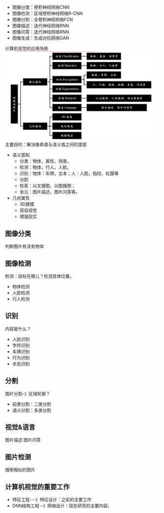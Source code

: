 - 图像分类：卷积神经网络CNN
- 图像检测：区域卷积神经网络R-CNN
- 图像分割：全卷积神经网络FCN
- 图像描述：迭代神经网络RNN
- 图像问答：迭代神经网络RNN
- 图像生成：生成对抗网络GAN

计算机视觉的应用场景
![](picture/深度学习在计算机视觉中的应用-ca51c1e2.png)
主要目的：解决像素值与语义值之间的差距
- 语义感知
    - 分类：物体，属性，场景。
    - 检测：物体，行人，人脸。
    - 识别：物体：车牌，文本；人：人脸，指纹，虹膜等
    - 分割
    - 检索：以文搜图，以图搜图；
    - 余元：图片描述，图片问答等。
- 几何属性
    - 3D建模
    - 双目视觉
    - 增强现实

## 图像分类
判断图片有没有物体
## 图像检测
检测：目标在哪儿？检测具体位置。
- 物体检测
- 人脸检测
- 行人检测
## 识别
内容是什么？
- 人脸识别
- 字符识别
- 车牌识别
- 行为识别
- 步态识别
## 分割
图片分割-》区域轮廓？
- 前景分割：二类分割
- 语义分割：多类分割
## 视觉&语言
图片描述
图片问答
## 图片检测
搜索相似的图片
## 计算机视觉的重要工作
- 特征工程---》特征设计：之前的主要工作
- DNN结构工程--》网络设计：现在研究的主要内容。
